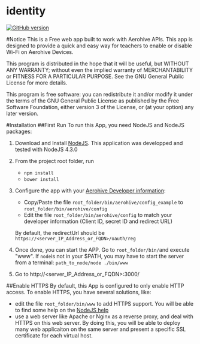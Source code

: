 # identity

[![GitHub version](https://badge.fury.io/gh/tmunzer%2Fidentity.svg)](https://badge.fury.io/gh/tmunzer%2Fidentity)


#Notice
This is a Free web app built to work with Aerohive APIs. This app is designed to provide a quick and easy way for teachers to enable or disable Wi-Fi on Aerohive Devices.

This program is distributed in the hope that it will be useful, but WITHOUT ANY WARRANTY; without even the implied warranty of MERCHANTABILITY or FITNESS FOR A PARTICULAR PURPOSE.  See the GNU General Public License for more details.

This program is free software: you can redistribute it and/or modify it under the terms of the GNU General Public License as published by the Free Software Foundation, either version 3 of the License, or (at your option) any later version.

#Installation
##First Run
To run this App, you need NodeJS and NodeJS packages:

1. Download and Install [NodeJS](https://nodejs.org/en/). This application was developped and tested with NodeJS 4.3.0
2. From the project root folder, run 
    * `npm install`
    * `bower install`
3. Configure the app with your [Aerohive Developer information](https://developer.aerohive.com/):
    - Copy/Paste the file `root_folder/bin/aerohive/config_example` to `root_folder/bin/aerohive/config`
    - Edit the file `root_folder/bin/aerohive/config` to match your developer information (Client ID, secret ID and redirect URL)

    By default, the redirectUrl should be     `https://<server_IP_Address_or_FQDN>/oauth/reg`
    
4. Once done, you can start the APP. Go to `root_folder/bin/`and execute "www". If `node`is not in your $PATH, you may have to start the server from a terminal: `path_to_node/node ./bin/www`
5. Go to http://<server_IP_Address_or_FQDN>:3000/

##Enable HTTPS
By default, this App is configured to only enable HTTP access. To enable HTTPS, you have several solutions, like:
* edit the file `root_folder/bin/www` to add HTTPS support. You will be able to find some help on the [NodeJS help](https://nodejs.org/api/https.html)
* use a web server like Apache or Nginx as a reverse proxy, and deal with HTTPS on this web server. By doing this, you will be able to deploy many web applicaiton on the same server and present a specific SSL certificate for each virtual host.
